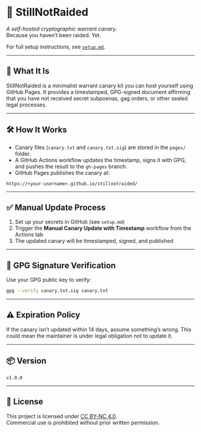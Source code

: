 # 🐤 StillNotRaided

*A self-hosted cryptographic warrant canary.*  
Because you haven’t been raided. Yet.

For full setup instructions, see [`setup.md`](setup.md).

---

## 📜 What It Is

StillNotRaided is a minimalist warrant canary kit you can host yourself using GitHub Pages. It provides a timestamped, GPG-signed document affirming that you have not received secret subpoenas, gag orders, or other sealed legal processes.

---

## 🛠️ How It Works

- Canary files (`canary.txt` and `canary.txt.sig`) are stored in the `pages/` folder.
- A GitHub Actions workflow updates the timestamp, signs it with GPG, and pushes the result to the `gh-pages` branch.
- GitHub Pages publishes the canary at:

```
https://<your-username>.github.io/stillnotraided/
```

---

## ✅ Manual Update Process

1. Set up your secrets in GitHub (see `setup.md`)
2. Trigger the **Manual Canary Update with Timestamp** workflow from the Actions tab
3. The updated canary will be timestamped, signed, and published

---

## 🔐 GPG Signature Verification

Use your GPG public key to verify:

```bash
gpg --verify canary.txt.sig canary.txt
```

---

## ⚠️ Expiration Policy

If the canary isn’t updated within 14 days, assume something’s wrong. This could mean the maintainer is under legal obligation not to update it.

---

## 📦 Version

`v1.0.0`

---

## 📄 License

This project is licensed under [CC BY-NC 4.0](https://creativecommons.org/licenses/by-nc/4.0/).  
Commercial use is prohibited without prior written permission.
